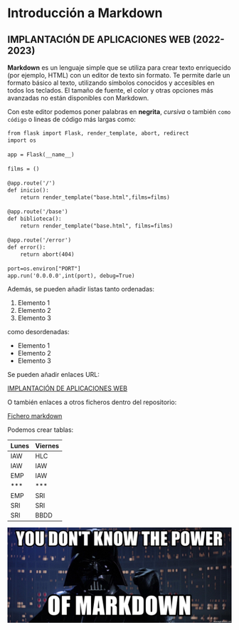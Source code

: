 # Introducción a Markdown
## IMPLANTACIÓN DE APLICACIONES WEB (2022-2023)

**Markdown** es un lenguaje simple que se utiliza para crear texto enriquecido (por ejemplo, HTML) con un editor de texto sin formato. Te permite darle un formato básico al texto, utilizando símbolos conocidos y accesibles en todos los teclados. El tamaño de fuente, el color y otras opciones más avanzadas no están disponibles con Markdown.

Con este editor podemos poner palabras en **negrita**, *cursiva* o también `como código` o lineas de código más largas como:


```
from flask import Flask, render_template, abort, redirect
import os

app = Flask(__name__)

films = ()	

@app.route('/')
def inicio():
    return render_template("base.html",films=films)

@app.route('/base')
def biblioteca():
    return render_template("base.html", films=films)

@app.route('/error')
def error():
    return abort(404)

port=os.environ["PORT"]
app.run('0.0.0.0',int(port), debug=True)
```

Además, se pueden añadir listas tanto ordenadas:

1. Elemento 1
2. Elemento 2
3. Elemento 3

como desordenadas:

- Elemento 1
- Elemento 2
- Elemento 3

Se pueden añadir enlaces URL:

[IMPLANTACIÓN DE APLICACIONES WEB](https://fp.josedomingo.org/iaw2223/1_introduccion/t2.html)

O también enlaces a otros ficheros dentro del repositorio:

[Fichero markdown](/fichero.md)

Podemos crear tablas:

| Lunes | Viernes |
| ----------- | ----------- |
| IAW | HLC |
| IAW | IAW |
| EMP | IAW |
| *** | *** |
| EMP | SRI |
| SRI | SRI |
| SRI | BBDD |

![SW](/image/you-dont-know-the-power-of-markdown.jpg)